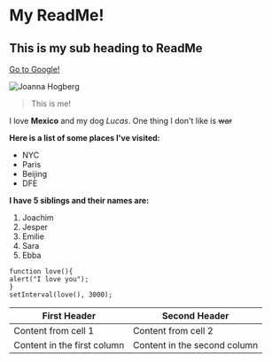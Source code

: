 My ReadMe!
======
This is my sub heading to ReadMe
------

[Go to Google!](https://www.google.com)

![Joanna Hogberg](http://www.gratisistockholm.nu/upload/54319_1.jpg)
>This is me!

I love **Mexico** and my dog _Lucas_. One thing I don't like is ~~war~~

**Here is a list of some places I've visited:**

* NYC
* Paris
* Beijing
* DFE

**I have 5 siblings and their names are:**

1. Joachim
2. Jesper
3. Emilie
4. Sara
5. Ebba

```
function love(){
alert("I love you");
}
setInterval(love(), 3000);
```

First Header | Second Header
------------ | -------------
Content from cell 1 | Content from cell 2
Content in the first column | Content in the second column
